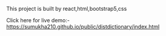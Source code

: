 This project is built by react,html,bootstrap5,css

Click here for live demo:-https://sumukha210.github.io/public/distdictionary/index.html
